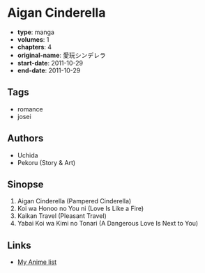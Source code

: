 # Aigan Cinderella

-   **type**: manga
-   **volumes**: 1
-   **chapters**: 4
-   **original-name**: 愛玩シンデレラ
-   **start-date**: 2011-10-29
-   **end-date**: 2011-10-29

## Tags

-   romance
-   josei

## Authors

-   Uchida
-   Pekoru (Story & Art)

## Sinopse

1. Aigan Cinderella (Pampered Cinderella)
2. Koi wa Honoo no You ni (Love Is Like a Fire)
3. Kaikan Travel (Pleasant Travel)
4. Yabai Koi wa Kimi no Tonari (A Dangerous Love Is Next to You)

## Links

-   [My Anime list](https://myanimelist.net/manga/89782/Aigan_Cinderella)
